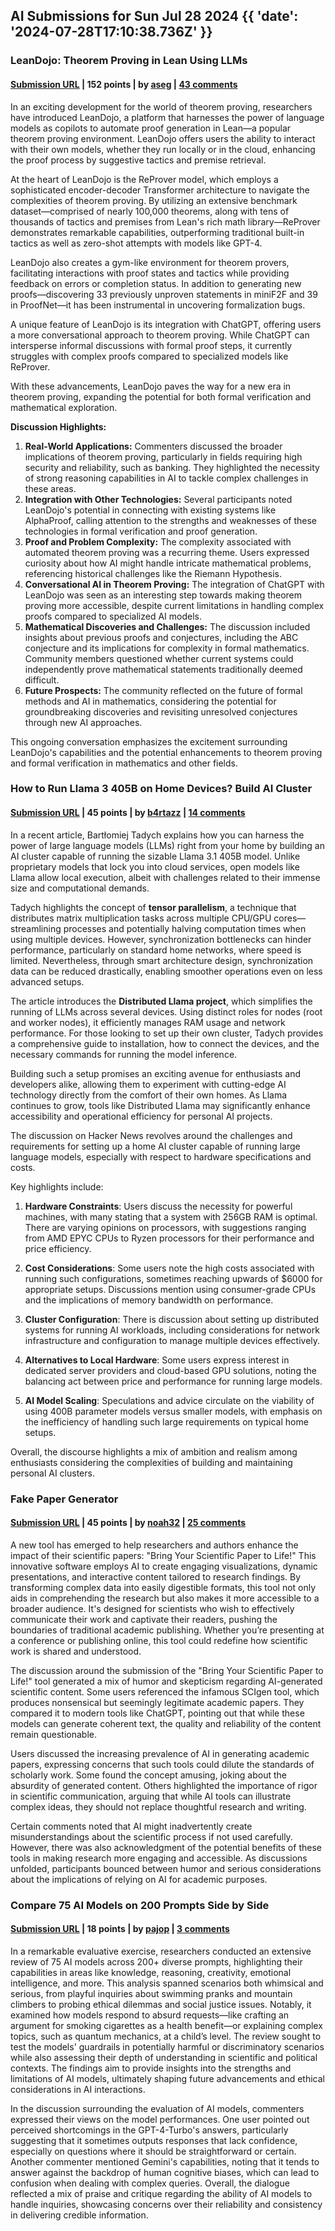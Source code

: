 ## AI Submissions for Sun Jul 28 2024 {{ 'date': '2024-07-28T17:10:38.736Z' }}

### LeanDojo: Theorem Proving in Lean Using LLMs

#### [Submission URL](https://leandojo.org/) | 152 points | by [aseg](https://news.ycombinator.com/user?id=aseg) | [43 comments](https://news.ycombinator.com/item?id=41096486)

In an exciting development for the world of theorem proving, researchers have introduced LeanDojo, a platform that harnesses the power of language models as copilots to automate proof generation in Lean—a popular theorem proving environment. LeanDojo offers users the ability to interact with their own models, whether they run locally or in the cloud, enhancing the proof process by suggestive tactics and premise retrieval.

At the heart of LeanDojo is the ReProver model, which employs a sophisticated encoder-decoder Transformer architecture to navigate the complexities of theorem proving. By utilizing an extensive benchmark dataset—comprised of nearly 100,000 theorems, along with tens of thousands of tactics and premises from Lean's rich math library—ReProver demonstrates remarkable capabilities, outperforming traditional built-in tactics as well as zero-shot attempts with models like GPT-4.

LeanDojo also creates a gym-like environment for theorem provers, facilitating interactions with proof states and tactics while providing feedback on errors or completion status. In addition to generating new proofs—discovering 33 previously unproven statements in miniF2F and 39 in ProofNet—it has been instrumental in uncovering formalization bugs.

A unique feature of LeanDojo is its integration with ChatGPT, offering users a more conversational approach to theorem proving. While ChatGPT can intersperse informal discussions with formal proof steps, it currently struggles with complex proofs compared to specialized models like ReProver.

With these advancements, LeanDojo paves the way for a new era in theorem proving, expanding the potential for both formal verification and mathematical exploration.

**Discussion Highlights:**

1. **Real-World Applications:** Commenters discussed the broader implications of theorem proving, particularly in fields requiring high security and reliability, such as banking. They highlighted the necessity of strong reasoning capabilities in AI to tackle complex challenges in these areas.
2. **Integration with Other Technologies:** Several participants noted LeanDojo's potential in connecting with existing systems like AlphaProof, calling attention to the strengths and weaknesses of these technologies in formal verification and proof generation.
3. **Proof and Problem Complexity:** The complexity associated with automated theorem proving was a recurring theme. Users expressed curiosity about how AI might handle intricate mathematical problems, referencing historical challenges like the Riemann Hypothesis.
4. **Conversational AI in Theorem Proving:** The integration of ChatGPT with LeanDojo was seen as an interesting step towards making theorem proving more accessible, despite current limitations in handling complex proofs compared to specialized AI models.
5. **Mathematical Discoveries and Challenges:** The discussion included insights about previous proofs and conjectures, including the ABC conjecture and its implications for complexity in formal mathematics. Community members questioned whether current systems could independently prove mathematical statements traditionally deemed difficult.
6. **Future Prospects:** The community reflected on the future of formal methods and AI in mathematics, considering the potential for groundbreaking discoveries and revisiting unresolved conjectures through new AI approaches.

This ongoing conversation emphasizes the excitement surrounding LeanDojo's capabilities and the potential enhancements to theorem proving and formal verification in mathematics and other fields.

### How to Run Llama 3 405B on Home Devices? Build AI Cluster

#### [Submission URL](https://b4rtaz.medium.com/how-to-run-llama-3-405b-on-home-devices-build-ai-cluster-ad0d5ad3473b) | 45 points | by [b4rtazz](https://news.ycombinator.com/user?id=b4rtazz) | [14 comments](https://news.ycombinator.com/item?id=41092707)

In a recent article, Bartłomiej Tadych explains how you can harness the power of large language models (LLMs) right from your home by building an AI cluster capable of running the sizable Llama 3.1 405B model. Unlike proprietary models that lock you into cloud services, open models like Llama allow local execution, albeit with challenges related to their immense size and computational demands.

Tadych highlights the concept of **tensor parallelism**, a technique that distributes matrix multiplication tasks across multiple CPU/GPU cores—streamlining processes and potentially halving computation times when using multiple devices. However, synchronization bottlenecks can hinder performance, particularly on standard home networks, where speed is limited. Nevertheless, through smart architecture design, synchronization data can be reduced drastically, enabling smoother operations even on less advanced setups.

The article introduces the **Distributed Llama project**, which simplifies the running of LLMs across several devices. Using distinct roles for nodes (root and worker nodes), it efficiently manages RAM usage and network performance. For those looking to set up their own cluster, Tadych provides a comprehensive guide to installation, how to connect the devices, and the necessary commands for running the model inference.

Building such a setup promises an exciting avenue for enthusiasts and developers alike, allowing them to experiment with cutting-edge AI technology directly from the comfort of their own homes. As Llama continues to grow, tools like Distributed Llama may significantly enhance accessibility and operational efficiency for personal AI projects.

The discussion on Hacker News revolves around the challenges and requirements for setting up a home AI cluster capable of running large language models, especially with respect to hardware specifications and costs. 

Key highlights include:

1. **Hardware Constraints**: Users discuss the necessity for powerful machines, with many stating that a system with 256GB RAM is optimal. There are varying opinions on processors, with suggestions ranging from AMD EPYC CPUs to Ryzen processors for their performance and price efficiency.

2. **Cost Considerations**: Some users note the high costs associated with running such configurations, sometimes reaching upwards of $6000 for appropriate setups. Discussions mention using consumer-grade CPUs and the implications of memory bandwidth on performance.

3. **Cluster Configuration**: There is discussion about setting up distributed systems for running AI workloads, including considerations for network infrastructure and configuration to manage multiple devices effectively.

4. **Alternatives to Local Hardware**: Some users express interest in dedicated server providers and cloud-based GPU solutions, noting the balancing act between price and performance for running large models.

5. **AI Model Scaling**: Speculations and advice circulate on the viability of using 400B parameter models versus smaller models, with emphasis on the inefficiency of handling such large requirements on typical home setups.

Overall, the discourse highlights a mix of ambition and realism among enthusiasts considering the complexities of building and maintaining personal AI clusters.

### Fake Paper Generator

#### [Submission URL](https://fakepaper.app/) | 45 points | by [noah32](https://news.ycombinator.com/user?id=noah32) | [25 comments](https://news.ycombinator.com/item?id=41094180)

A new tool has emerged to help researchers and authors enhance the impact of their scientific papers: "Bring Your Scientific Paper to Life!" This innovative software employs AI to create engaging visualizations, dynamic presentations, and interactive content tailored to research findings. By transforming complex data into easily digestible formats, this tool not only aids in comprehending the research but also makes it more accessible to a broader audience. It's designed for scientists who wish to effectively communicate their work and captivate their readers, pushing the boundaries of traditional academic publishing. Whether you’re presenting at a conference or publishing online, this tool could redefine how scientific work is shared and understood.

The discussion around the submission of the "Bring Your Scientific Paper to Life!" tool generated a mix of humor and skepticism regarding AI-generated scientific content. Some users referenced the infamous SCIgen tool, which produces nonsensical but seemingly legitimate academic papers. They compared it to modern tools like ChatGPT, pointing out that while these models can generate coherent text, the quality and reliability of the content remain questionable.

Users discussed the increasing prevalence of AI in generating academic papers, expressing concerns that such tools could dilute the standards of scholarly work. Some found the concept amusing, joking about the absurdity of generated content. Others highlighted the importance of rigor in scientific communication, arguing that while AI tools can illustrate complex ideas, they should not replace thoughtful research and writing.

Certain comments noted that AI might inadvertently create misunderstandings about the scientific process if not used carefully. However, there was also acknowledgment of the potential benefits of these tools in making research more engaging and accessible. As discussions unfolded, participants bounced between humor and serious considerations about the implications of relying on AI for academic purposes.

### Compare 75 AI Models on 200 Prompts Side by Side

#### [Submission URL](https://aimodelreview.com) | 18 points | by [pajop](https://news.ycombinator.com/user?id=pajop) | [3 comments](https://news.ycombinator.com/item?id=41096054)

In a remarkable evaluative exercise, researchers conducted an extensive review of 75 AI models across 200+ diverse prompts, highlighting their capabilities in areas like knowledge, reasoning, creativity, emotional intelligence, and more. This analysis spanned scenarios both whimsical and serious, from playful inquiries about swimming pranks and mountain climbers to probing ethical dilemmas and social justice issues. Notably, it examined how models respond to absurd requests—like crafting an argument for smoking cigarettes as a health benefit—or explaining complex topics, such as quantum mechanics, at a child’s level. The review sought to test the models' guardrails in potentially harmful or discriminatory scenarios while also assessing their depth of understanding in scientific and political contexts. The findings aim to provide insights into the strengths and limitations of AI models, ultimately shaping future advancements and ethical considerations in AI interactions.

In the discussion surrounding the evaluation of AI models, commenters expressed their views on the model performances. One user pointed out perceived shortcomings in the GPT-4-Turbo's answers, particularly suggesting that it sometimes outputs responses that lack confidence, especially on questions where it should be straightforward or certain. Another commenter mentioned Gemini's capabilities, noting that it tends to answer against the backdrop of human cognitive biases, which can lead to confusion when dealing with complex queries. Overall, the dialogue reflected a mix of praise and critique regarding the ability of AI models to handle inquiries, showcasing concerns over their reliability and consistency in delivering credible information.

